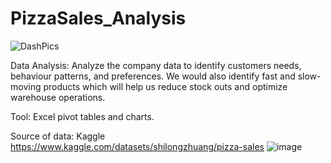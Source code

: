 # PizzaSales_Analysis

![DashPics](https://user-images.githubusercontent.com/103915142/235419438-d7fbd0d0-23eb-4519-9805-44fed7d7aa6e.jpg)

Data Analysis: Analyze the company data to identify customers needs, behaviour patterns, and preferences.  We would also identify fast and slow-moving products which will help us reduce stock outs  and optimize warehouse operations.

Tool: Excel pivot tables and charts. 

Source of data: Kaggle https://www.kaggle.com/datasets/shilongzhuang/pizza-sales
![image](https://user-images.githubusercontent.com/103915142/235419561-ef96ddf6-2d5c-4b8c-930a-bc3e558bedb8.png)
